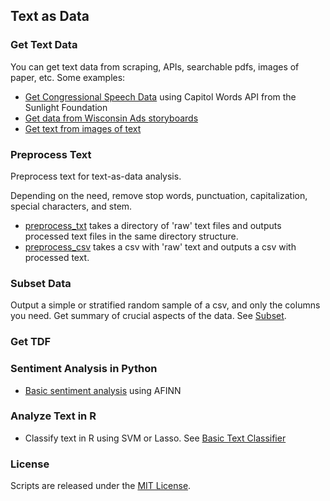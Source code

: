 ## Text as Data

### Get Text Data

You can get text data from scraping, APIs, searchable pdfs, images of paper, etc. Some examples:
* [Get Congressional Speech Data](https://gist.github.com/soodoku/85d79275c5880f67b4cf) using Capitol Words API from the Sunlight Foundation
* [Get data from Wisconsin Ads storyboards](https://gist.github.com/soodoku/62a3172eb1b4a55dee1a)
* [Get text from images of text](https://github.com/soodoku/image-to-text)

### Preprocess Text
Preprocess text for text-as-data analysis. 

Depending on the need, remove stop words, punctuation, capitalization, special characters, and stem.

* [preprocess_txt](https://github.com/soodoku/text-as-data/tree/master/preprocesstxt) takes a directory of 'raw' text files and outputs processed text files in the same directory structure. 
* [preprocess_csv](https://github.com/soodoku/text-as-data/tree/master/preprocess_csv) takes a csv with 'raw' text and outputs a csv with processed text.

### Subset Data

Output a simple or stratified random sample of a csv, and only the columns you need. Get summary of crucial aspects of the data. See [Subset](https://github.com/soodoku/text-as-data/blob/master/subset/).

### Get TDF

### Sentiment Analysis in Python
* [Basic sentiment analysis](https://gist.github.com/soodoku/22e4cff2eb6a05be3c0d) using AFINN

### Analyze Text in R

* Classify text in R using SVM or Lasso. See [Basic Text Classifier](https://gist.github.com/soodoku/e34dbe0219b0f00a74d5)

### License

Scripts are released under the [MIT License](https://github.com/soodoku/Weather-Data/License%20for%20Scripts.md).
